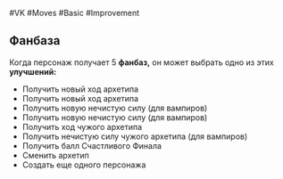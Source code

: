 #VK  #Moves #Basic #Improvement 
## Фанбаза  
Когда персонаж получает 5 **фанбаз,** он может выбрать  одно из этих **улучшений:**  
- Получить новый ход архетипа  
- Получить новый ход архетипа  
- Получить новую нечистую силу (для вампиров)  
- Получить новую нечистую силу (для вампиров)  
- Получить ход чужого архетипа  
- Получить нечистую силу чужого архетипа (для  вампиров)  
- Получить балл Счастливого Финала   
- Сменить архетип  
- Создать еще одного персонажа